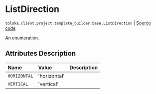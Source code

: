 # ListDirection
`toloka.client.project.template_builder.base.ListDirection` | [Source code](https://github.com/Toloka/toloka-kit/blob/v1.2.0/src/client/project/template_builder/base.py#L218)

An enumeration.

## Attributes Description

| Name | Value | Description |
| :------| :-----------| :----------| 
`HORIZONTAL`|'horizontal'|
`VERTICAL`|'vertical'|
